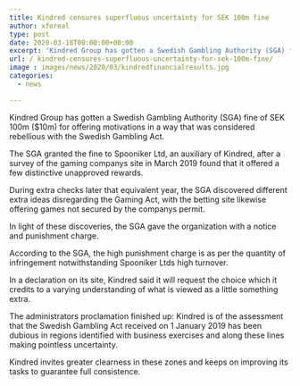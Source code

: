 ```yaml
---
title: Kindred censures superfluous uncertainty for SEK 100m fine
author: xforeal 
type: post
date: 2020-03-18T00:00:00+00:00
excerpt: 'Kindred Group has gotten a Swedish Gambling Authority (SGA) fine of SEK 100m ($10m) for offering motivating forces in a way that was considered rebellious with the Swedish Gambling Act '
url: / kindred-censures-superfluous-uncertainty-for-sek-100m-fine/
image : images/news/2020/03/kindredfinancialresults.jpg
categories:
  - news

---
```

Kindred Group has gotten a Swedish Gambling Authority (SGA) fine of SEK 100m ($10m) for offering motivations in a way that was considered rebellious with the Swedish Gambling Act. 

The SGA granted the fine to Spooniker Ltd, an auxiliary of Kindred, after a survey of the gaming companys site in March 2019 found that it offered a few distinctive unapproved rewards. 

During extra checks later that equivalent year, the SGA discovered different extra ideas disregarding the Gaming Act, with the betting site likewise offering games not secured by the companys permit. 

In light of these discoveries, the SGA gave the organization with a notice and punishment charge. 

According to the SGA, the high punishment charge is as per the quantity of infringement notwithstanding Spooniker Ltds high turnover. 

In a declaration on its site, Kindred said it will request the choice which it credits to a varying understanding of what is viewed as a little something extra. 

The administrators proclamation finished up: Kindred is of the assessment that the Swedish Gambling Act received on 1 January 2019 has been dubious in regions identified with business exercises and along these lines making pointless uncertainty. 

Kindred invites greater clearness in these zones and keeps on improving its tasks to guarantee full consistence.